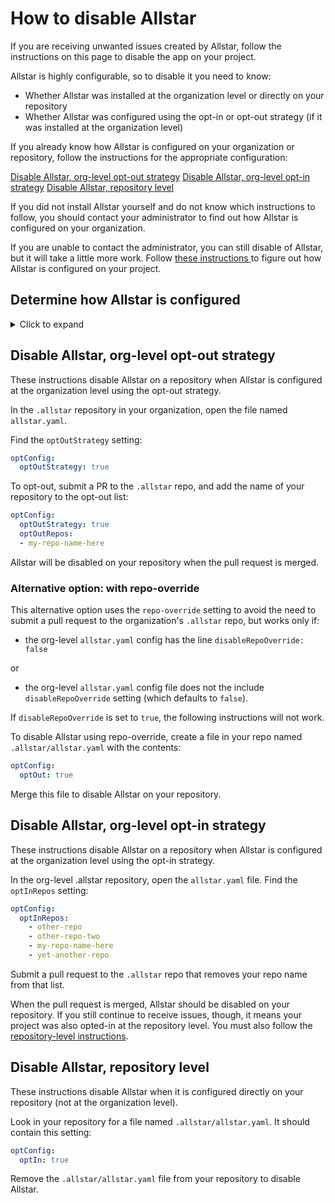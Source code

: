 # How to disable Allstar

If you are receiving unwanted issues created by Allstar, follow the instructions on this page to disable the app on your project.

Allstar is highly configurable, so to disable it you need to know:

-  Whether Allstar was installed at the organization level or directly on your
    repository
-  Whether Allstar was configured using the opt-in or opt-out strategy
  (if it was installed at the organization level)

If you already know how Allstar is configured on your organization or repository,
follow the instructions for the appropriate configuration:

[Disable Allstar, org-level opt-out strategy](#disable-allstar-org-level-opt-out-strategy)
[Disable Allstar, org-level opt-in strategy](#disable-allstar-org-level-opt-in-strategy)
[Disable Allstar, repository level](#disable-allstar-repository-level)

If you did not install Allstar yourself and do not know which instructions to
follow, you should contact your administrator to find out how Allstar is
configured on your organization.

If you are unable to contact the administrator, you can still disable of
Allstar, but it will take a little more work. Follow [these instructions
](#determine-how-allstar-is-configured)to figure out how Allstar is configured on your project.

## Determine how Allstar is configured
<details>
  <summary>Click to expand</summary>

Follow these instructions if you are unable to contact your administrator to
find out how Allstar is configured on your organization or repository.

In your organization, find the repository named `.allstar`.

In the `.allstar` repository, find the file named `allstar.yaml.`

In that file, look for a setting that says:

```yaml
  optConfig:
    optOutStrategy:
```

-  If `optOutStrategy` is set to `true`, follow the [opt-out strategy
    instructions](#disable-allstar-org-level-opt-out-strategy).

-  If `optOutStrategy` is set to `false`, follow the [opt-in strategy
    instructions](#disable-allstar-org-level-opt-in-strategy).

If this setting, file, or repository does not exist, it means that your project has been opted-in elsewhere and you will need to determine where:

Check the org-level `allstar.yaml` file for your repo. It may look like this:

```yaml
optConfig:
  optInRepos:
    - other-repo
    - other-repo-two
    - my-repo-name-here
    - yet-another-repo
```

If your repository is on the `optInRepos` list, follow the [opt-in strategy
instructions](#disable-allstar-org-level-opt-in-strategy).

If your repository is not listed in the allstar.yaml file, it means Allstar is
configured directly on your repository. Follow the [repository-level instructions](#disable-allstar-repository-level).
</details>

## Disable Allstar, org-level opt-out strategy

These instructions disable Allstar on a repository when Allstar is configured at the organization level using the opt-out strategy.

In the `.allstar` repository in your organization, open the file named
`allstar.yaml`.

Find the `optOutStrategy` setting:

```yaml
optConfig:
  optOutStrategy: true
```

To opt-out, submit a PR to the `.allstar` repo, and add the name of your
repository to the opt-out list:

```yaml
optConfig:
  optOutStrategy: true
  optOutRepos:
  - my-repo-name-here
```

Allstar will be disabled on your repository when the pull request is merged.

### Alternative option: with repo-override

This alternative option uses the `repo-override` setting to avoid the need to
submit a pull request to the organization's `.allstar` repo, but works only if:

-  the org-level `allstar.yaml` config has the line `disableRepoOverride:
    false`

or

-  the org-level `allstar.yaml` config file does not the include
    `disableRepoOverride` setting (which defaults to `false`).

If `disableRepoOverride` is set to `true`, the following instructions will not
work.

To disable Allstar using repo-override, create a file in your repo named
`.allstar/allstar.yaml` with the contents:

```yaml
optConfig:
  optOut: true
```

Merge this file to disable Allstar on your repository.

## Disable Allstar, org-level opt-in strategy

These instructions disable Allstar on a repository when Allstar is configured at the organization level using the opt-in strategy.

In the org-level .allstar repository, open the `allstar.yaml` file. Find the
`optInRepos` setting:

```yaml
optConfig:
  optInRepos:
    - other-repo
    - other-repo-two
    - my-repo-name-here
    - yet-another-repo
```

Submit a pull request to the `.allstar` repo that removes your repo name from that list.

When the pull request is merged, Allstar should be disabled on your repository. If you still continue to receive issues, though, it means your project was also opted-in at the repository level. You must also follow the [repository-level instructions](disable-allstar-repository-level).

## Disable Allstar, repository level

These instructions disable Allstar when it is configured directly on your repository (not at the organization level).

Look in your repository for a file named `.allstar/allstar.yaml`. It
    should contain this setting:

```yaml
optConfig:
  optIn: true
```

Remove the `.allstar/allstar.yaml` file from your repository to
    disable Allstar.
